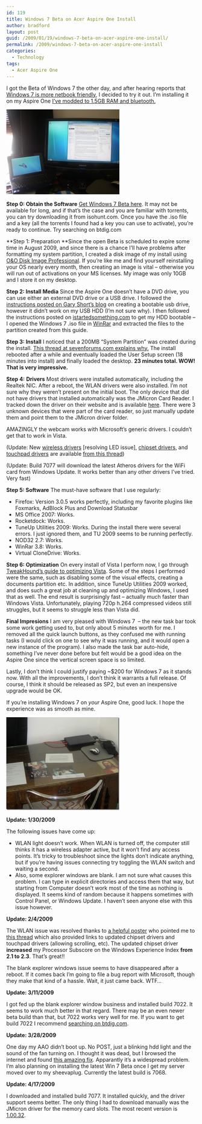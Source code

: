 ```yaml
---
id: 119
title: Windows 7 Beta on Acer Aspire One Install
author: bradford
layout: post
guid: /2009/01/19/windows-7-beta-on-acer-aspire-one-install/
permalink: /2009/windows-7-beta-on-acer-aspire-one-install
categories:
  - Technology
tags:
  - Acer Aspire One
---
```

I got the Beta of Windows 7 the other day, and after hearing reports that <a href="http://weblogs.asp.net/guybarrette/archive/2009/01/09/windows-7-beta-acerone-performance-omg.aspx" target="_blank">Windows 7 is more netbook friendly</a>, I decided to try it out. I’m installing it on my Aspire One <a href="/acer-aspire-one-bluetooth-mod-soldering-info-ram-upgrade/" target="_blank">I’ve modded to 1.5GB RAM and bluetooth.</a>

![](/assets/images/posts/archive/2009/01/f19139072.jpg)

**Step 0: Obtain the Software** <a href="http://www.microsoft.com/windows/windows-7/beta-download.aspx" target="_blank">Get Windows 7 Beta here</a>. It may not be available for long, and if that’s the case and you are familiar with torrents, you can try downloading it from isohunt.com. Once you have the .iso file and a key (all the torrents I found had a key you can use to activate), you’re ready to continue. Try searching on btdig.com

**Step 1: Preparation **Since the open Beta is scheduled to expire some time in August 2009, and since there is a chance I’ll have problems after formatting my system partition, I created a disk image of my install using <a href="http://www.oo-software.com/home/en/products/oodiskimage/" target="_blank">O&O Disk Image Professional</a>. If you’re like me and find yourself reinstalling your OS nearly every month, then creating an image is vital – otherwise you will run out of activations on your MS licenses. My image was only 10GB and I store it on my desktop.

**Step 2: Install Media** Since the Aspire One doesn’t have a DVD drive, you can use either an external DVD drive or a USB drive. I followed the <a href="http://garyshortblog.wordpress.com/2009/01/10/how-to-install-windows-7-beta-on-an-acer-aspire-one-netbook/" target="_blank">instructions posted on Gary Short’s blog</a> on creating a bootable usb drive, however it didn’t work on my USB HDD (I’m not sure why). I then followed the instructions posted on <a href="http://www.istartedsomething.com/20081104/tip-make-your-pdc-2008-usb-hard-drive-a-bootable-windows-7-install-disk/" target="_blank">istartedsomething.com</a> to get my HDD bootable – I opened the Windows 7 .iso file in <a href="http://www.rarlabs.com" target="_blank">WinRar</a> and extracted the files to the partition created from this guide.

**Step 3: Install** I noticed that a 200MB “System Partition” was created during the install. <a href="http://www.sevenforums.com/general-discussion/1290-200-meg-hidden-system-partition.html" target="_blank">This thread at sevenforums.com explains why.</a> The install rebooted after a while and eventually loaded the User Setup screen (18 minutes into install) and finally loaded the desktop. **23 minutes total. WOW! That is very impressive.**

**Step 4:** **Drivers** Most drivers were installed automatically, including the Realtek NIC. After a reboot, the WLAN drivers were also installed. I’m not sure why they weren’t present on the initial boot. The only device that did not have drivers that installed automatically was the JMicron Card Reader. I tracked down the driver on their website and is available [here][1]. There were 3 unknown devices that were part of the card reader, so just manually update them and point them to the JMicron driver folder.

AMAZINGLY the webcam works with Microsoft’s generic drivers. I couldn’t get that to work in Vista.

(Update: New <a href="http://www.croftophile.fr/pilote/atheros_v7.6.1.194.exe" target="_blank">wireless drivers</a> [resolving LED issue], <a href="http://www.laptopvideo2go.com/forum/index.php?showtopic=21147" target="_blank">chipset drivers</a>, and <a href="http://www.laptopvideo2go.com/forum/index.php?showtopic=15103" target="_blank">touchpad drivers</a> are available <a href="http://www.aspireoneuser.com/forum/viewtopic.php?f=80&t=10036#p64655" target="_blank">from this thread</a>)

(Update: Build 7077 will download the latest Atheros drivers for the WiFi card from Windows Update. It works better than any other drivers I&#8217;ve tried. Very fast)

**Step 5: Software** The must-have software that I use regularly:

  * Firefox: Version 3.0.5 works perfectly, including my favorite plugins like Foxmarks, AdBlock Plus and Download Statusbar
  * MS Office 2007: Works.
  * Rocketdock: Works.
  * TuneUp Utilities 2009: Works. During the install there were several errors. I just ignored them, and TU 2009 seems to be running perfectly.
  * NOD32 2.7: Works.
  * WinRar 3.8: Works.
  * Virtual CloneDrive: Works.

**Step 6: Optimization** On every install of Vista I perform now, I go through <a href="http://www.tweakhound.com/vista/tweakguide/index.htm" target="_blank">TweakHound’s guide to optimizing Vista</a>. Some of the steps I performed were the same, such as disabling some of the visual effects, creating a documents partition etc. In addition, since TuneUp Utilities 2009 worked, and does such a great job at cleaning up and optimizing Windows, I used that as well. The end result is surprisingly fast – actually much faster than Windows Vista. Unfortunately, playing 720p h.264 compressed videos still struggles, but it seems to struggle less than Vista did.

**Final Impresions** I am very pleased with Windows 7  &#8211; the new task bar took some work getting used to, but only about 5 minutes worth for me. I removed all the quick launch buttons, as they confused me with running tasks (I would click on one to see why it was running, and it would open a new instance of the program). I also made the task bar auto-hide, something I’ve never done before but felt would be a good idea on the Aspire One since the vertical screen space is so limited.

Lastly, I don’t think I could justify paying ~$200 for Windows 7 as it stands now. With all the improvements, I don’t think it warrants a full release. Of course, I think it should be released as SP2, but even an inexpensive upgrade would be OK.

If you’re installing Windows 7 on *your* Aspire One, good luck. I hope the experience was as smooth as mine.

![](/assets/images/posts/archive/2009/01/f19224200.jpg)

**Update: 1/30/2009**

The following issues have come up:

  * WLAN light doesn&#8217;t work. When WLAN is turned off, the computer still thinks it has a wireless adapter active, but it won&#8217;t find any access points. It&#8217;s tricky to troubleshoot since the lights don&#8217;t indicate anything, but if you&#8217;re having issues connecting try toggling the WLAN switch and waiting a second.
  * Also, some explorer windows are blank. I am not sure what causes this problem. I can type in explicit directories and access them that way, but starting from Computer doesn&#8217;t work most of the time as nothing is displayed. It seems kind of random because it happens sometimes with Control Panel, or Windows Update. I haven&#8217;t seen anyone else with this issue however.

**Update: 2/4/2009**

The WLAN issue was resolved thanks to <a href="http://www.aspireoneuser.com/forum/viewtopic.php?f=38&t=10073&p=69826#p68308" target="_blank">a helpful poster</a> who pointed me to <a href="http://www.aspireoneuser.com/forum/viewtopic.php?f=80&t=10036#p64655" target="_blank">this thread</a> which also provided links to updated chipset drivers and touchpad drivers (allowing scrolling, etc). The updated chipset driver **increased** my Processor Subscore on the Windows Experience Index **from 2.1 to 2.3**. That&#8217;s great!!

The blank explorer windows issue seems to have disappeared after a reboot. If it comes back I&#8217;m going to file a bug report with Microsoft, though they make that kind of a hassle. Wait, it just came back. WTF&#8230;

**Update: 3/11/2009**

I got fed up the blank explorer window business and installed build 7022. It seems to work much better in that regard. There may be an even newer beta build than that, but 7022 works very well for me. If you want to get build 7022 I recommend <a href="http://btdig.com/windows%207%20build%207022" target="_blank">searching on btdig.com</a>.

**Update: 3/28/2009**

One day my AAO didn&#8217;t boot up. No POST, just a blinking hdd light and the sound of the fan turning on. I thought it was dead, but I browsed the internet and found [this amazing fix][2]. Apparantly it&#8217;s a widespread problem. I&#8217;m also planning on installing the latest Win 7 Beta once I get my server moved over to my sheevaplug. Currently the latest build is 7068.

**Update: 4/17/2009**

I downloaded and installed build 7077. It installed quickly, and the driver support seems better. The only thing I had to download manually was the JMicron driver for the memory card slots. The most recent version is [1.00.32][1].

 [1]: ftp://driver.jmicron.com.tw/jmb38x/XP_Vista_Win7/JMB38X_WinDrv_R1.00.32_WHQL.zip
 [2]: http://macles.blogspot.com/2008/08/acer-aspire-one-bios-recovery.html